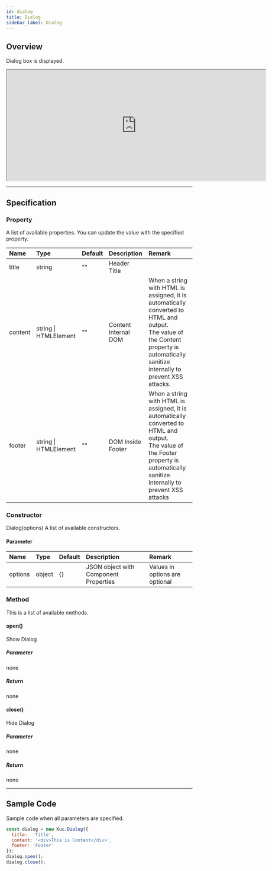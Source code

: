 ```yaml
---
id: dialog
title: Dialog
sidebar_label: Dialog
---
```


## Overview

Dialog box is displayed.

<iframe src="https://kuc-storybook.netlify.app/iframe.html?id=dialog--document" title="dialog image" width="700px" height="300px"></iframe>

---

## Specification

### Property

A list of available properties. You can update the value with the specified property.

| Name | Type | Default | Description | Remark |
| :--- | :--- | :--- | :--- | :--- |
| title | string | ""  | Header Title | |
| content | string \|   HTMLElement | ""  | Content Internal DOM | When a string with HTML is assigned, it is automatically converted to HTML and output.<br>The value of the Content property is automatically sanitize internally to prevent XSS attacks.
| footer | string \| HTMLElement | ""  | DOM Inside Footer | When a string with HTML is assigned, it is automatically converted to HTML and output.<br>The value of the Footer property is automatically sanitize internally to prevent XSS attacks |

### Constructor

Dialog(options)
A list of available constructors.

#### Parameter
| Name | Type | Default | Description | Remark |
| :--- | :--- | :--- | :--- | :--- |
| options | object | {} | JSON object with Component Properties | Values in options are optional |

### Method

This is a list of available methods.

#### open()
Show Dialog

##### Parameter
none

##### Return
none

#### close()
Hide Dialog

##### Parameter
none

##### Return
none

---
## Sample Code

Sample code when all parameters are specified.

```javascript
const dialog = new Kuc.Dialog({
  title:  'Title',
  content: '<div>This is Content</div>',
  footer: 'Footer'
});
dialog.open();
dialog.close();
```

